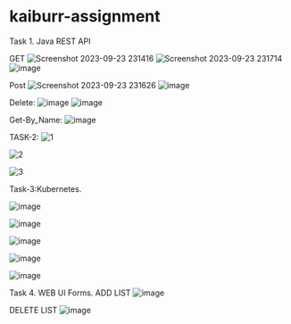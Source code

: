 # kaiburr-assignment

Task 1. Java REST API 

GET
![Screenshot 2023-09-23 231416](https://github.com/GouthamReddy7/kaiburr-assignment/assets/103408607/109b7dc4-59fa-463b-8bd8-6bd0a0c08916)
![Screenshot 2023-09-23 231714](https://github.com/GouthamReddy7/kaiburr-assignment/assets/103408607/b6acee33-b60b-4f50-84f2-a00187e8b5de)
![image](https://github.com/GouthamReddy7/kaiburr-assignment/assets/103408607/8dcfd3a3-2504-4fd1-8ef1-a2c74e352002)

Post
![Screenshot 2023-09-23 231626](https://github.com/GouthamReddy7/kaiburr-assignment/assets/103408607/f195a77d-75b8-4077-8d5a-ef7bf6953ca3)
![image](https://github.com/GouthamReddy7/kaiburr-assignment/assets/103408607/5b74c303-5da9-423a-a087-4e149e6087a7)


Delete:
![image](https://github.com/GouthamReddy7/kaiburr-assignment/assets/103408607/9c21f10d-fc31-45e7-890d-7846a86c6b1f)
![image](https://github.com/GouthamReddy7/kaiburr-assignment/assets/103408607/e33698ad-3901-4fc3-ac49-2491064bb12e)


Get-By_Name:
![image](https://github.com/GouthamReddy7/kaiburr-assignment/assets/103408607/7a9c5b28-ef26-4477-a659-acaff29d7183)




TASK-2:
![1](https://github.com/GouthamReddy7/kaiburr-assignment/assets/103408607/a6b82131-86b5-48f3-a51c-12f65c8fb603)

![2](https://github.com/GouthamReddy7/kaiburr-assignment/assets/103408607/c77f326f-3c07-4733-b618-e9a40b25093c)

![3](https://github.com/GouthamReddy7/kaiburr-assignment/assets/103408607/44689145-b5fb-43a8-aaa9-d5907cde38a2)





Task-3:Kubernetes.

![image](https://github.com/GouthamReddy7/kaiburr-assignment/assets/103408607/f19ca8f0-a6e9-4bcc-803b-fc111d7d5edd)

![image](https://github.com/GouthamReddy7/kaiburr-assignment/assets/103408607/b282bb21-3d65-44c9-b711-25131b0aff3a)

![image](https://github.com/GouthamReddy7/kaiburr-assignment/assets/103408607/868e44fc-42fe-424a-b431-f1bcf9e3a6d7)

![image](https://github.com/GouthamReddy7/kaiburr-assignment/assets/103408607/9d9addb3-3ade-4c76-8814-1f1d5fce29c2)

![image](https://github.com/GouthamReddy7/kaiburr-assignment/assets/103408607/4498e0b3-24bb-4a89-b3b6-4b3ae7b5b8c8)

Task 4. WEB UI Forms.
ADD LIST
![image](https://github.com/GouthamReddy7/kaiburr-assignment/assets/103408607/fb0ab25a-edad-432a-9eae-d6bb6a3fbcca)

DELETE LIST
![image](https://github.com/GouthamReddy7/kaiburr-assignment/assets/103408607/0c617198-c82b-42be-9c55-3ab284201d16)



